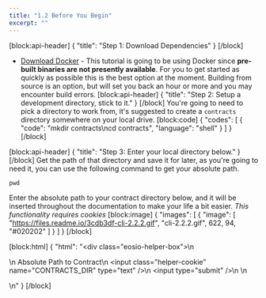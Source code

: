 ```yaml
---
title: "1.2 Before You Begin"
excerpt: ""
---
```

[block:api-header]
{
  "title": "Step 1: Download Dependencies"
}
[/block]
- [Download Docker](https://www.docker.com/get-started) - This tutorial is going to be using Docker since **pre-built binaries are not presently available**. For you to get started as quickly as possible this is the best option at the moment. Building from source is an option, but will set you back an hour or more and you may encounter build errors. 
[block:api-header]
{
  "title": "Step 2: Setup a development directory, stick to it."
}
[/block]
You're going to need to pick a directory to work from, it's suggested to create a `contracts` directory somewhere on your local drive. 
[block:code]
{
  "codes": [
    {
      "code": "mkdir contracts\ncd contracts",
      "language": "shell"
    }
  ]
}
[/block]

[block:api-header]
{
  "title": "Step 3: Enter your local directory below."
}
[/block]
Get the path of that directory and save it for later, as you're going to need it, you can use the following command to get your absolute path.
```
pwd
```

Enter the absolute path to your contract directory below, and it will be inserted throughout the documentation to make your life a bit easier. _This functionality requires cookies_
[block:image]
{
  "images": [
    {
      "image": [
        "https://files.readme.io/3cdb3df-cli-2.2.2.gif",
        "cli-2.2.2.gif",
        622,
        94,
        "#020202"
      ]
    }
  ]
}
[/block]

[block:html]
{
  "html": "<div class=\"eosio-helper-box\">\n  <form> \n    <label>Absolute Path to Contract</label>\n    <input class=\"helper-cookie\" name=\"CONTRACTS_DIR\" type=\"text\" />\n    <input type=\"submit\" />\n    <span></span>\n  </form>\n</div>"
}
[/block]